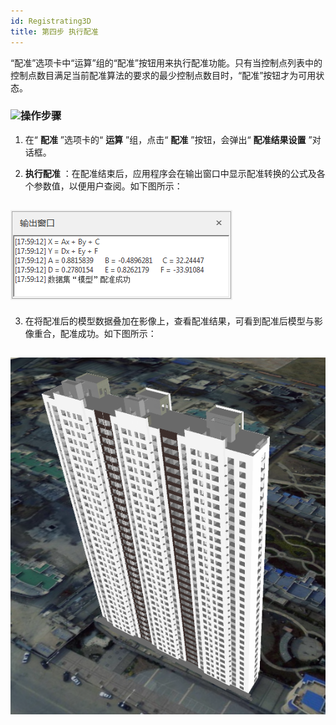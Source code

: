 ```yaml
---
id: Registrating3D
title: 第四步 执行配准  
---  
```


“配准”选项卡中“运算”组的“配准”按钮用来执行配准功能。只有当控制点列表中的控制点数目满足当前配准算法的要求的最少控制点数目时，“配准”按钮才为可用状态。



 ### ![](../../img/read.gif)操作步骤



   1. 在“ **配准** ”选项卡的“ **运算** ”组，点击“ **配准** ”按钮，会弹出“ **配准结果设置** ”对话框。

   2. **执行配准** ：在配准结束后，应用程序会在输出窗口中显示配准转换的公式及各个参数值，以便用户查阅。如下图所示：  

![](img/Transformation3D_DoAdjust.png)  
 ---  
   3. 在将配准后的模型数据叠加在影像上，查看配准结果，可看到配准后模型与影像重合，配准成功。如下图所示：

 ![](img/Transformation3D_output.png)  
 ---  

